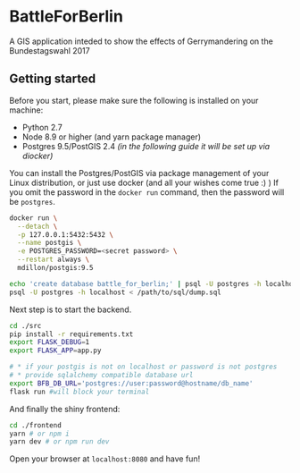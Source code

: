 # BattleForBerlin
A GIS application inteded to show the effects of Gerrymandering on the Bundestagswahl 2017

## Getting started

Before you start, please make sure the following is installed on
your machine:

* Python 2.7
* Node 8.9 or higher (and yarn package manager)
* Postgres 9.5/PostGIS 2.4 *(in the following guide it will be set up via diocker)*

You can install the Postgres/PostGIS via package management of
your Linux distribution, or just use docker (and all your wishes come true :) )
If you omit the password in the `docker run` command, then
the password will be `postgres`.
```bash
docker run \
  --detach \
  -p 127.0.0.1:5432:5432 \
  --name postgis \
  -e POSTGRES_PASSWORD=<secret password> \
  --restart always \
  mdillon/postgis:9.5

echo 'create database battle_for_berlin;' | psql -U postgres -h localhost
psql -U postgres -h localhost < /path/to/sql/dump.sql
```

Next step is to start the backend.
```bash
cd ./src
pip install -r requirements.txt
export FLASK_DEBUG=1
export FLASK_APP=app.py

# * if your postgis is not on localhost or password is not postgres
# * provide sqlalchemy compatible database url
export BFB_DB_URL='postgres://user:password@hostname/db_name'
flask run #will block your terminal
```

And finally the shiny frontend:
```bash
cd ./frontend
yarn # or npm i
yarn dev # or npm run dev
```

Open your browser at `localhost:8080` and have fun!
